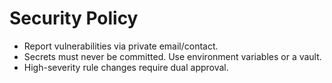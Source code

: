 # Security Policy
- Report vulnerabilities via private email/contact.
- Secrets must never be committed. Use environment variables or a vault.
- High-severity rule changes require dual approval.
